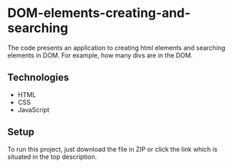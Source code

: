 # DOM-elements-creating-and-searching

The code presents an application to creating html elements and searching elements in DOM. For example, how many divs are in the DOM.

## Technologies
* HTML
* CSS
* JavaScript

## Setup
To run this project, just download the file in ZIP or click the link which is situated in the top description.
